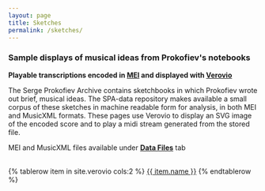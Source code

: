 ```yaml
---
layout: page
title: Sketches
permalink: /sketches/
---
```

### Sample displays of musical ideas from Prokofiev's notebooks

__Playable transcriptions encoded in [MEI](https://music-encoding.org/) and displayed with [Verovio](https://www.verovio.org/index.xhtml)__

The Serge Prokofiev Archive contains sketchbooks in which Prokofiev wrote out brief, musical ideas. The SPA-data repository makes available a small corpus of these sketches in machine readable form for analysis, in both MEI and MusicXML formats. These pages use Verovio to display an SVG image of the encoded score and to play a midi stream generated from the stored file.

MEI and MusicXML files available under __[Data Files](../data-files)__ tab
<br><br>
<!-- Verovio document collection -->
<table>
{% tablerow  item in site.verovio cols:2 %}
<a href="{{ site.baseurl }}/verovio/{{ item.shortname }}/">{{ item.name }}</a>
{% endtablerow %}
</table>





<!-- <font size="+1">
<ul>
  {% for item in site.verovio %}
    <li>

      <a href="{{ site.baseurl }}/verovio/{{ item.shortname }}/">{{ item.name }}</a>

    </li>
  {% endfor %}
</ul>
<font size="+1"> -->
